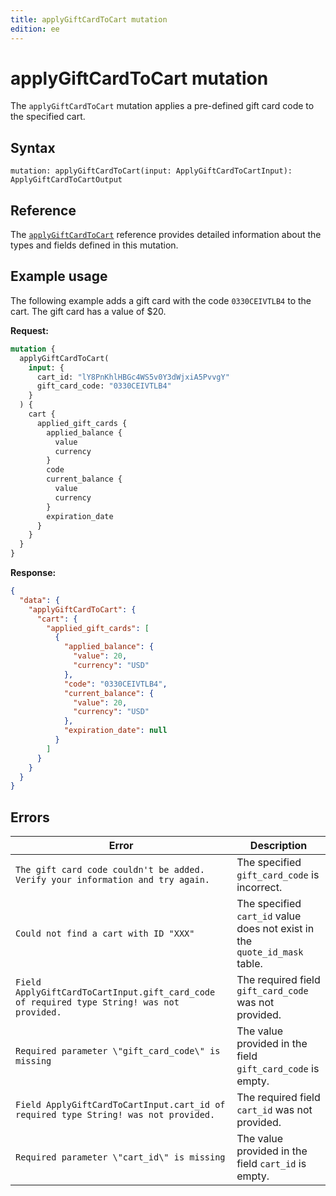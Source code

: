 ```yaml
---
title: applyGiftCardToCart mutation
edition: ee
---
```


# applyGiftCardToCart mutation

The `applyGiftCardToCart` mutation applies a pre-defined gift card code to the specified cart.

## Syntax

 `mutation: applyGiftCardToCart(input: ApplyGiftCardToCartInput): ApplyGiftCardToCartOutput`

## Reference

The [`applyGiftCardToCart`](https://developer.adobe.com/commerce/webapi/graphql-api/index.html#mutation-applyGiftCardToCart) reference provides detailed information about the types and fields defined in this mutation.

## Example usage

The following example adds a gift card with the code `0330CEIVTLB4` to the cart. The gift card has a value of $20.

**Request:**

```graphql
mutation {
  applyGiftCardToCart(
    input: {
      cart_id: "lY8PnKhlHBGc4WS5v0Y3dWjxiA5PvvgY"
      gift_card_code: "0330CEIVTLB4"
    }
  ) {
    cart {
      applied_gift_cards {
        applied_balance {
          value
          currency
        }
        code
        current_balance {
          value
          currency
        }
        expiration_date
      }
    }
  }
}
```

**Response:**

```json
{
  "data": {
    "applyGiftCardToCart": {
      "cart": {
        "applied_gift_cards": [
          {
            "applied_balance": {
              "value": 20,
              "currency": "USD"
            },
            "code": "0330CEIVTLB4",
            "current_balance": {
              "value": 20,
              "currency": "USD"
            },
            "expiration_date": null
          }
        ]
      }
    }
  }
}
```

## Errors

Error | Description
--- | ---
`The gift card code couldn't be added. Verify your information and try again.` | The specified `gift_card_code` is incorrect.
`Could not find a cart with ID "XXX"` | The specified `cart_id` value does not exist in the `quote_id_mask` table.
`Field ApplyGiftCardToCartInput.gift_card_code of required type String! was not provided.` | The required field `gift_card_code` was not provided.
`Required parameter \"gift_card_code\" is missing` | The value provided in the field `gift_card_code` is empty.
`Field ApplyGiftCardToCartInput.cart_id of required type String! was not provided.` | The required field `cart_id` was not provided.
`Required parameter \"cart_id\" is missing` | The value provided in the field `cart_id` is empty.
